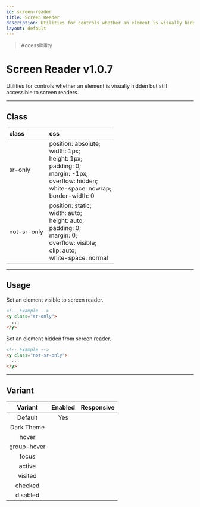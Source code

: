 ```yaml
---
id: screen-reader
title: Screen Reader
description: Utilities for controls whether an element is visually hidden but still accessible to screen readers.
layout: default
---
```


> Accessibility

# Screen Reader <span class="ml-1 px-2 py-1 text-sm text-gray-600 (dark)text-charcoal-100 bg-gray-300 (dark)bg-gray-600">v1.0.7</span>

Utilities for controls whether an element is visually hidden but still accessible to screen readers.

---

## Class

| <span class="px-3 py-1 text-white (dark)text-charcoal-100 bg-charcoal-100 (dark)bg-gray-600 rounded-full">class</span> | <span class="px-3 py-1 text-white (dark)text-charcoal-100 bg-charcoal-100 (dark)bg-gray-600 rounded-full">css</span> |
|:--|:--|
| sr-only | position: absolute; <br> width: 1px; <br> height: 1px; <br> padding: 0; <br> margin: -1px; <br> overflow: hidden; <br> white-space: nowrap; <br> border-width: 0 |
| not-sr-only | position: static; <br> width: auto; <br> height: auto; <br> padding: 0; <br> margin: 0; <br> overflow: visible; <br> clip: auto; <br> white-space: normal |

---

## Usage

Set an element visible to screen reader.

```html
<!-- Example -->
<y class="sr-only">
  ...
</y>
```

Set an element hidden from screen reader.

```html
<!-- Example -->
<y class="not-sr-only">
  ...
</y>
```

---

## Variant

| <span class="font-semibold underline">Variant</span> | <span class="font-semibold underline">Enabled</span> | <span class="font-semibold underline">Responsive</span> |
|:-:|:-:|:-:|
| Default | Yes | |
| Dark Theme | | |
| hover| | |
| group-hover | | |
| focus | | |
| active | | |
| visited | | |
| checked | | |
| disabled | | |
